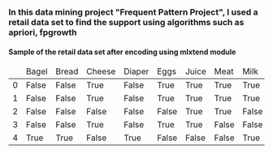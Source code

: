 ### In this data mining project "Frequent Pattern Project", I used a retail data set to find the support using algorithms such as apriori, fpgrowth

#### Sample of the retail data set after encoding using mlxtend module

<table>
<thead><tr><td></td> <td>Bagel</td>	<td>Bread</td>	<td>Cheese</td>	<td>Diaper</td>	<td>Eggs</td>	<td>Juice</td>	<td>Meat</td>	<td>Milk</td>	<td>Pencil</td></tr></thead>
<tr><td>0</td>	<td>False</td>	<td>False</td>	<td>True</td>	<td>False</td>	<td>True</td>	<td>True</td>	<td>True</td>	<td>True</td>	<td>False</td></tr>
<tr><td>1</td>	<td>False</td>	<td>False</td>	<td>True</td>	<td>False</td>	<td>True</td>	<td>True</td>	<td>True</td>	<td>True</td>	<td>False</td></tr>
<tr><td>2</td>	<td>False</td>	<td>False</td>	<td>False</td>	<td>False</td>	<td>False</td>	<td>True</td>	<td>True</td>	<td>False</td>	<td>True</td></tr>
<tr><td>3</td>	<td>False</td>	<td>False</td>	<td>True</td>	<td>False</td>	<td>True</td>	<td>True</td>	<td>False</td>	<td>False</td>	<td>True</td></tr>
<tr><td>4</td>	<td>True</td>	<td>True</td>	<td>False</td>	<td>True</td>	<td>False</td>	<td>False</td>	<td>False</td>	<td>True</td>	<td>True</td></tr>
</table>
